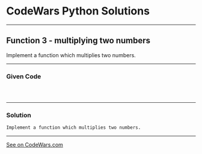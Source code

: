 # CodeWars Python Solutions

---

## Function 3 - multiplying two numbers


Implement a function which multiplies two numbers.

---

### Given Code

```python

   
```
---

### Solution

```python
Implement a function which multiplies two numbers.
```

-------

[See on CodeWars.com](https://www.codewars.com/kata/523b66342d0c301ae400003b/solutions/python)
